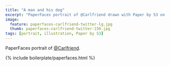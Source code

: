 ```yaml
---
title: "A man and his dog"
excerpt: "PaperFaces portrait of @Carlfriend drawn with Paper by 53 on an iPad."
image: 
  feature: paperfaces-carlfriend-twitter-lg.jpg
  thumb: paperfaces-carlfriend-twitter-150.jpg
tags: [portrait, illustration, Paper by 53]
---
```


PaperFaces portrait of [@Carlfriend](http://twitter.com/Carlfriend).

{% include boilerplate/paperfaces.html %}